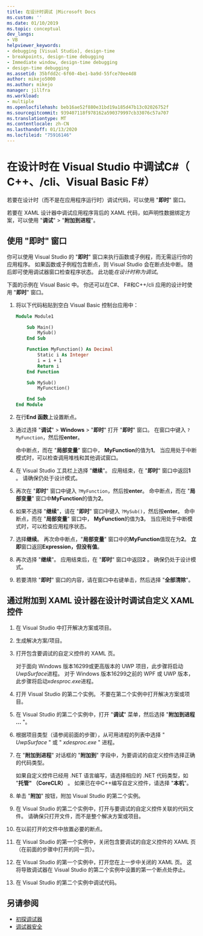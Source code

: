 ```yaml
---
title: 在设计时调试 |Microsoft Docs
ms.custom: ''
ms.date: 01/10/2019
ms.topic: conceptual
dev_langs:
- VB
helpviewer_keywords:
- debugging [Visual Studio], design-time
- breakpoints, design-time debugging
- Immediate window, design-time debugging
- design-time debugging
ms.assetid: 35bfdd2c-6f60-4be1-ba9d-55fce70ee4d8
author: mikejo5000
ms.author: mikejo
manager: jillfra
ms.workload:
- multiple
ms.openlocfilehash: beb16ae52f880e31bd19a185d47b13c02026752f
ms.sourcegitcommit: 939407118f978162a590379997cb33076c57a707
ms.translationtype: MT
ms.contentlocale: zh-CN
ms.lasthandoff: 01/13/2020
ms.locfileid: "75916146"
---
```

# <a name="debug-at-design-time-in-visual-studio-c-ccli-visual-basic-f"></a>在设计时在 Visual Studio 中调试C#（ C++、/cli、Visual Basic F#）

若要在设计时（而不是在应用程序运行时）调试代码，可以使用 "**即时**" 窗口。

若要在 XAML 设计器中调试应用程序背后的 XAML 代码，如声明性数据绑定方案，可以使用 "**调试**" > "**附加到进程**"。

## <a name="use-the-immediate-window"></a>使用 "即时" 窗口

你可以使用 Visual Studio 的 "**即时**" 窗口来执行函数或子例程，而无需运行你的应用程序。 如果函数或子例程包含断点，则 Visual Studio 会在断点处中断。 随后即可使用调试器窗口检查程序状态。 此功能*在设计时称为调试*。

下面的示例在 Visual Basic 中。 你还可以在C#、 F#和C++/cli 应用的设计时使用 "**即时**" 窗口。

1. 将以下代码粘贴到空白 Visual Basic 控制台应用中：

   ```vb
   Module Module1

       Sub Main()
           MySub()
       End Sub

       Function MyFunction() As Decimal
           Static i As Integer
           i = i + 1
           Return i
       End Function

       Sub MySub()
           MyFunction()

       End Sub
   End Module
   ```

1. 在行**End 函数**上设置断点。

1. 通过选择 "**调试**" > **Windows** > "**即时**" 打开 "**即时**" 窗口。 在窗口中键入 `?MyFunction`，然后按**enter**。

   命中断点，而在 "**局部变量**" 窗口中， **MyFunction**的值为**1**。 当应用处于中断模式时，可以检查调用堆栈和其他调试窗口。

1. 在 Visual Studio 工具栏上选择 "**继续**"。 应用结束，在 "**即时**" 窗口中返回**1** 。 请确保仍处于设计模式。

1. 再次在 "**即时**" 窗口中键入 `?MyFunction`，然后按**enter**。 命中断点，而在 "**局部变量**" 窗口中**MyFunction**的值为**2**。

1. 如果不选择 "**继续**"，请在 "**即时**" 窗口中键入 `?MySub()`，然后按**enter**。 命中断点，而在 "**局部变量**" 窗口中， **MyFunction**的值为**3**。 当应用处于中断模式时，可以检查应用程序状态。

1. 选择**继续**。 再次命中断点，"**局部变量**" 窗口中的**MyFunction**值现在为**2**。 **立即**窗口返回**Expression，但没有值**。

1. 再次选择 "**继续**"。 应用结束后，在 "**即时**" 窗口中返回**2** 。 确保仍处于设计模式。

1. 若要清除 "**即时**" 窗口的内容，请在窗口中右键单击，然后选择 "**全部清除**"。

## <a name="debug-a-custom-xaml-control-at-design-time-by-attaching-to-xaml-designer"></a>通过附加到 XAML 设计器在设计时调试自定义 XAML 控件

1. 在 Visual Studio 中打开解决方案或项目。

1. 生成解决方案/项目。

1. 打开包含要调试的自定义控件的 XAML 页。

   对于面向 Windows 版本16299或更高版本的 UWP 项目，此步骤将启动*UwpSurface*进程。 对于 Windows 版本16299之前的 WPF 或 UWP 版本，此步骤将启动*xdesproc.exe*进程。

1. 打开 Visual Studio 的第二个实例。 不要在第二个实例中打开解决方案或项目。

1. 在 Visual Studio 的第二个实例中，打开 "**调试**" 菜单，然后选择 "**附加到进程 ...** "。

1. 根据项目类型（请参阅前面的步骤），从可用进程的列表中选择 " *UwpSurface* " 或 " *xdesproc.exe* " 进程。

1. 在 "**附加到进程**" 对话框的 "**附加到**" 字段中，为要调试的自定义控件选择正确的代码类型。

   如果自定义控件已经用 .NET 语言编写，请选择相应的 .NET 代码类型，如 "**托管" （CoreCLR）** 。 如果已在中C++编写自定义控件，请选择 "**本机**"。

1. 单击 "**附加**" 按钮，附加 Visual Studio 的第二个实例。

1. 在 Visual Studio 的第二个实例中，打开与要调试的自定义控件关联的代码文件。 请确保只打开文件，而不是整个解决方案或项目。

1. 在以前打开的文件中放置必要的断点。

1. 在 Visual Studio 的第一个实例中，关闭包含要调试的自定义控件的 XAML 页（在前面的步骤中打开的同一页）。

1. 在 Visual Studio 的第一个实例中，打开您在上一步中关闭的 XAML 页。 这将导致调试器在 Visual Studio 的第二个实例中设置的第一个断点处停止。

1. 在 Visual Studio 的第二个实例中调试代码。

## <a name="see-also"></a>另请参阅
- [初探调试器](../debugger/debugger-feature-tour.md)
- [调试器安全](../debugger/debugger-security.md)